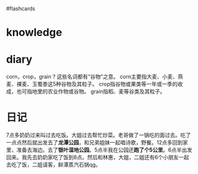 #flashcards 

# knowledge


# diary




corn，crop，grain
?
这些名词都有“谷物”之意。 corn主要指大麦、小麦、燕麦、裸麦、玉蜀黍这5种谷物及其粒子。 crop指谷物或果类等一年或一季的收成，也可指地里的农业作物或谷物。 grain指稻、麦等谷类及其粒子。 <!--SR:!2023-01-27,3,250-->

# 日记
7点多奶奶过来叫过去吃饭。大姐过去帮忙炒菜。老哥做了一锅吃的面过去。吃了一点点然后就出发去了**龙潭公园**，和兄弟姐妹一起唱诗歌，野餐。12点多回到家里，准备去海边。去了**银叶湿地公园**。5点半我在公园还**跑了个5公里**。6点半出发回来。我先去奶奶家吃了饭到8点。然后和林惠，大姐，二姐还有6个小朋友一起去吃了饭，二姐请客，鲜潭蒸汽石锅qg。
